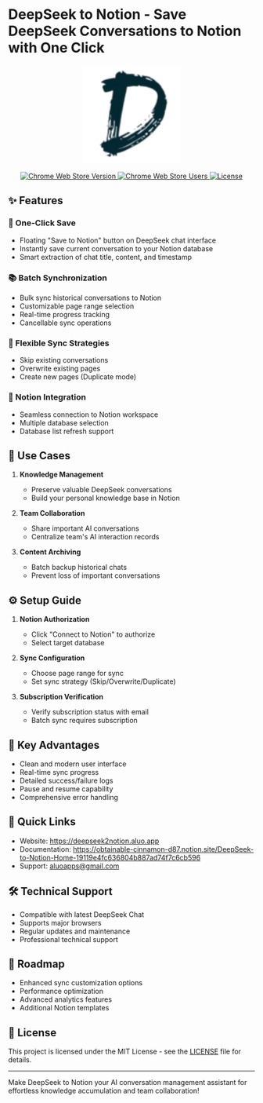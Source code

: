 # DeepSeek to Notion - Save DeepSeek Conversations to Notion with One Click

<p align="center">
  <img src="icon.png" alt="DeepSeek to Notion Logo" width="200"/>
</p>

<p align="center">
  <a href="https://chrome.google.com/webstore/detail/oenicbdlchhhpkbijcmkkpnpmmjhlgkf">
    <img src="https://img.shields.io/chrome-web-store/v/oenicbdlchhhpkbijcmkkpnpmmjhlgkf" alt="Chrome Web Store Version">
  </a>
  <a href="https://chrome.google.com/webstore/detail/oenicbdlchhhpkbijcmkkpnpmmjhlgkf">
    <img src="https://img.shields.io/chrome-web-store/users/oenicbdlchhhpkbijcmkkpnpmmjhlgkf" alt="Chrome Web Store Users">
  </a>
  <a href="https://github.com/yourusername/deepseek-to-notion/blob/main/LICENSE">
    <img src="https://img.shields.io/github/license/yourusername/deepseek-to-notion" alt="License">
  </a>
</p>

## ✨ Features

### 🚀 One-Click Save
- Floating "Save to Notion" button on DeepSeek chat interface
- Instantly save current conversation to your Notion database
- Smart extraction of chat title, content, and timestamp

### 📚 Batch Synchronization
- Bulk sync historical conversations to Notion
- Customizable page range selection
- Real-time progress tracking
- Cancellable sync operations

### 🔄 Flexible Sync Strategies
- Skip existing conversations
- Overwrite existing pages
- Create new pages (Duplicate mode)

### 🔌 Notion Integration
- Seamless connection to Notion workspace
- Multiple database selection
- Database list refresh support

## 🎯 Use Cases

1. **Knowledge Management**
   - Preserve valuable DeepSeek conversations
   - Build your personal knowledge base in Notion

2. **Team Collaboration**
   - Share important AI conversations
   - Centralize team's AI interaction records

3. **Content Archiving**
   - Batch backup historical chats
   - Prevent loss of important conversations

## ⚙️ Setup Guide

1. **Notion Authorization**
   - Click "Connect to Notion" to authorize
   - Select target database

2. **Sync Configuration**
   - Choose page range for sync
   - Set sync strategy (Skip/Overwrite/Duplicate)

3. **Subscription Verification**
   - Verify subscription status with email
   - Batch sync requires subscription

## 💫 Key Advantages

- Clean and modern user interface
- Real-time sync progress
- Detailed success/failure logs
- Pause and resume capability
- Comprehensive error handling

## 🔗 Quick Links

- Website: https://deepseek2notion.aluo.app
- Documentation: https://obtainable-cinnamon-d87.notion.site/DeepSeek-to-Notion-Home-19119e4fc636804b887ad74f7c6cb596
- Support: aluoapps@gmail.com

## 🛠️ Technical Support

- Compatible with latest DeepSeek Chat
- Supports major browsers
- Regular updates and maintenance
- Professional technical support

## 🚀 Roadmap

- Enhanced sync customization options
- Performance optimization
- Advanced analytics features
- Additional Notion templates

## 📝 License

This project is licensed under the MIT License - see the [LICENSE](LICENSE) file for details.

---

Make DeepSeek to Notion your AI conversation management assistant for effortless knowledge accumulation and team collaboration!

